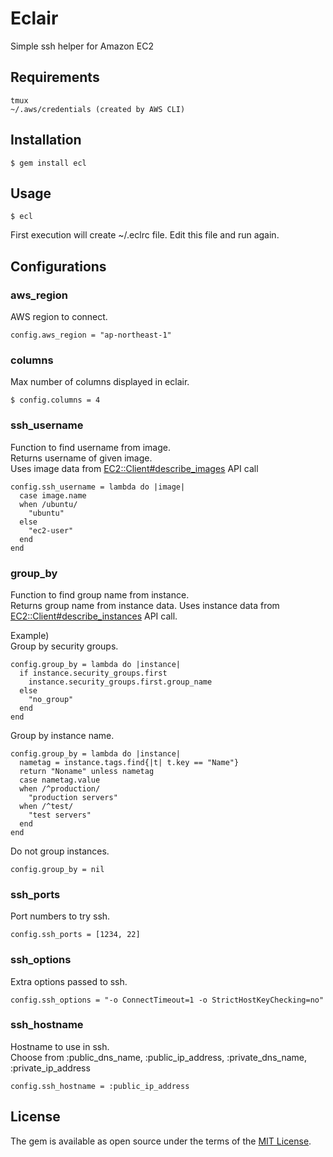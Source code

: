 # Eclair

Simple ssh helper for Amazon EC2

## Requirements
    
    tmux
    ~/.aws/credentials (created by AWS CLI)

## Installation

    $ gem install ecl

## Usage

    $ ecl

First execution will create ~/.eclrc file. Edit this file and run again.

## Configurations

### aws_region

AWS region to connect.

	config.aws_region = "ap-northeast-1"

### columns

Max number of columns displayed in eclair.

	$ config.columns = 4

### ssh_username 

Function to find username from image.  
Returns username of given image.  
Uses image data from [EC2::Client#describe_images](https://docs.aws.amazon.com/AWSRubySDK/latest/AWS/EC2/Client.html#describe_images-instance_method) API call

	config.ssh_username = lambda do |image|
	  case image.name
	  when /ubuntu/
	    "ubuntu"
	  else
	    "ec2-user"
	  end
	end

### group_by

Function to find group name from instance.  
Returns group name from instance data.
Uses instance data from [EC2::Client#describe_instances](https://docs.aws.amazon.com/AWSRubySDK/latest/AWS/EC2/Client.html#describe_instances-instance_method) API call.

Example)  
Group by security groups.  

	config.group_by = lambda do |instance|
	  if instance.security_groups.first
	    instance.security_groups.first.group_name
	  else
	    "no_group"
	  end
	end

Group by instance name.

	config.group_by = lambda do |instance|
	  nametag = instance.tags.find{|t| t.key == "Name"}
	  return "Noname" unless nametag
	  case nametag.value
	  when /^production/
	    "production servers"
	  when /^test/
	    "test servers"
	  end
	end

Do not group instances.
	
	config.group_by = nil


### ssh_ports
Port numbers to try ssh.  

	config.ssh_ports = [1234, 22]


### ssh_options
Extra options passed to ssh.

	config.ssh_options = "-o ConnectTimeout=1 -o StrictHostKeyChecking=no"

### ssh_hostname
Hostname to use in ssh.  
Choose from :public_dns_name, :public_ip_address, :private_dns_name, :private_ip_address
	
	config.ssh_hostname = :public_ip_address

## License

The gem is available as open source under the terms of the [MIT License](http://opensource.org/licenses/MIT).


